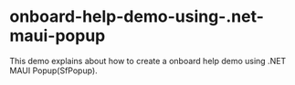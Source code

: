 # onboard-help-demo-using-.net-maui-popup
This demo explains about how to create a onboard help demo using .NET MAUI Popup(SfPopup).

